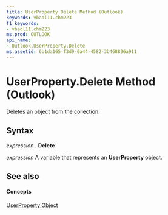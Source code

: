 ```yaml
---
title: UserProperty.Delete Method (Outlook)
keywords: vbaol11.chm223
f1_keywords:
- vbaol11.chm223
ms.prod: OUTLOOK
api_name:
- Outlook.UserProperty.Delete
ms.assetid: 6b1da165-f3d9-0a44-4582-3b468896a911
---
```



# UserProperty.Delete Method (Outlook)

Deletes an object from the collection.


## Syntax

 _expression_ . **Delete**

 _expression_ A variable that represents an **UserProperty** object.


## See also


#### Concepts


[UserProperty Object](userproperty-object-outlook.md)

